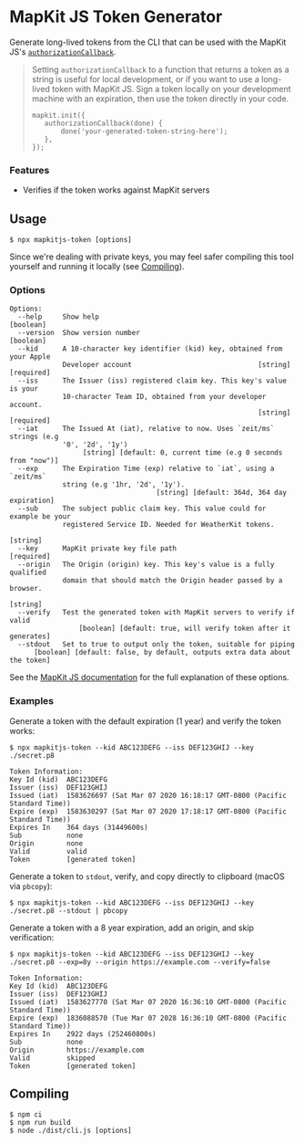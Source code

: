 # MapKit JS Token Generator

Generate long-lived tokens from the CLI that can be used with the MapKit JS's [`authorizationCallback`](https://developer.apple.com/documentation/mapkitjs/creating_and_using_tokens_with_mapkit_js#3138220).

> Setting `authorizationCallback` to a function that returns a token as a string is useful for local development, or if you want to use a long-lived token with MapKit JS. Sign a token locally on your development machine with an expiration, then use the token directly in your code.
>
> ```
> mapkit.init({
>    authorizationCallback(done) {
>        done('your-generated-token-string-here');
>    },
> });
> ```

### Features

- Verifies if the token works against MapKit servers

## Usage

```
$ npx mapkitjs-token [options]
```

Since we're dealing with private keys, you may feel safer compiling this tool yourself and running it locally (see [Compiling](#compiling)).

### Options

```
Options:
  --help     Show help                                                 [boolean]
  --version  Show version number                                       [boolean]
  --kid      A 10-character key identifier (kid) key, obtained from your Apple
             Developer account                               [string] [required]
  --iss      The Issuer (iss) registered claim key. This key's value is your
             10-character Team ID, obtained from your developer account.
                                                             [string] [required]
  --iat      The Issued At (iat), relative to now. Uses `zeit/ms` strings (e.g
             '0', '2d', '1y')
                  [string] [default: 0, current time (e.g 0 seconds from "now")]
  --exp      The Expiration Time (exp) relative to `iat`, using a `zeit/ms`
             string (e.g '1hr, '2d', '1y').
                                    [string] [default: 364d, 364 day expiration]
  --sub      The subject public claim key. This value could for example be your
             registered Service ID. Needed for WeatherKit tokens.
                                                                        [string]
  --key      MapKit private key file path                             [required]
  --origin   The Origin (origin) key. This key's value is a fully qualified
             domain that should match the Origin header passed by a browser.
                                                                        [string]
  --verify   Test the generated token with MapKit servers to verify if valid
                 [boolean] [default: true, will verify token after it generates]
  --stdout   Set to true to output only the token, suitable for piping
      [boolean] [default: false, by default, outputs extra data about the token]
```

See the [MapKit JS documentation](https://developer.apple.com/documentation/mapkitjs/creating_and_using_tokens_with_mapkit_js) for the full explanation of these options.

### Examples

Generate a token with the default expiration (1 year) and verify the token works:

```
$ npx mapkitjs-token --kid ABC123DEFG --iss DEF123GHIJ --key ./secret.p8

Token Information:
Key Id (kid)  ABC123DEFG
Issuer (iss)  DEF123GHIJ
Issued (iat)  1583626697 (Sat Mar 07 2020 16:18:17 GMT-0800 (Pacific Standard Time))
Expire (exp)  1583630297 (Sat Mar 07 2020 17:18:17 GMT-0800 (Pacific Standard Time))
Expires In    364 days (31449600s)
Sub           none
Origin        none
Valid         valid
Token         [generated token]
```

Generate a token to `stdout`, verify, and copy directly to clipboard (macOS via `pbcopy`):

```
$ npx mapkitjs-token --kid ABC123DEFG --iss DEF123GHIJ --key ./secret.p8 --stdout | pbcopy
```

Generate a token with a 8 year expiration, add an origin, and skip verification:

```
$ npx mapkitjs-token --kid ABC123DEFG --iss DEF123GHIJ --key ./secret.p8 --exp=8y --origin https://example.com --verify=false

Token Information:
Key Id (kid)  ABC123DEFG
Issuer (iss)  DEF123GHIJ
Issued (iat)  1583627770 (Sat Mar 07 2020 16:36:10 GMT-0800 (Pacific Standard Time))
Expire (exp)  1836088570 (Tue Mar 07 2028 16:36:10 GMT-0800 (Pacific Standard Time))
Expires In    2922 days (252460800s)
Sub           none
Origin        https://example.com
Valid         skipped
Token         [generated token]
```

## Compiling

```
$ npm ci
$ npm run build
$ node ./dist/cli.js [options]
```
